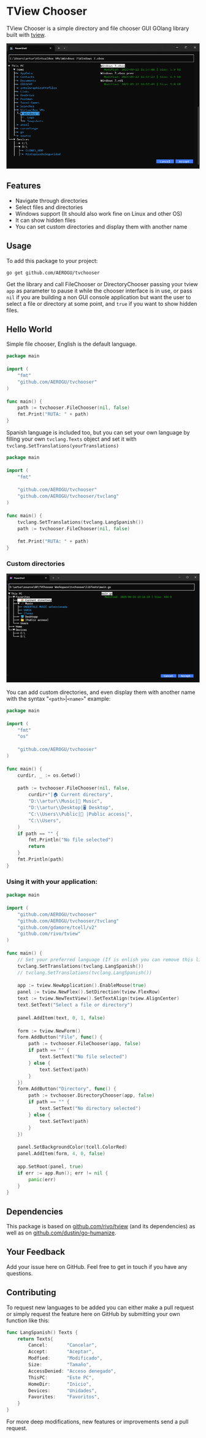 # TView Chooser

TView Chooser is a simple directory and file chooser GUI GOlang library built with [tview](https://github.com/rivo/tview).

![ScreenShot](https://raw.githubusercontent.com/AEROGU/tvchooser/main/ScreenShot.png)

## Features

- Navigate through directories
- Select files and directories
- Windows support (It should also work fine on Linux and other OS)
- It can show hidden files
- You can set custom directories and display them with another name

## Usage

To add this package to your project:

```
go get github.com/AEROGU/tvchooser
```

Get the library and call FileChooser or DirectoryChooser passing your tview `app` as parameter to pause it while the chooser interface is in use, or pass `nil` if you are building a non GUI console application but want the user to select a file or directory at some point, and `true` if you want to show hidden files.

## Hello World

Simple file chooser, English is the default language.

```go
package main

import (
	"fmt"
	"github.com/AEROGU/tvchooser"
)

func main() {
	path := tvchooser.FileChooser(nil, false)
	fmt.Print("RUTA: " + path)
}
```

Spanish language is included too, but you can set your own language by filling your own `tvclang.Texts` object and set it with `tvclang.SetTranslations(yourTranslations)`

```go
package main

import (
	"fmt"

	"github.com/AEROGU/tvchooser"
	"github.com/AEROGU/tvchooser/tvclang"
)

func main() {
	tvclang.SetTranslations(tvclang.LangSpanish())
	path := tvchooser.FileChooser(nil, false)

	fmt.Print("RUTA: " + path)
}
```

### Custom directories

![ScreenShot](https://raw.githubusercontent.com/AEROGU/tvchooser/main/ScreenShot-2.png)

You can add custom directories, and even display them with another name with the syntax "`<path>`|`<name>`" example:

```go
package main

import (
	"fmt"
	"os"

	"github.com/AEROGU/tvchooser"
)

func main() {
	curdir, _ := os.Getwd()

	path := tvchooser.FileChooser(nil, false,
		curdir+"|🏠 Current directory",
		"D:\\artur\\Music|🎵 Music",
		"D:\\artur\\Desktop|🖥️ Desktop",
		"C:\\Users\\Public|📁 |Public access|",
		"C:\\Users",
	)
	if path == "" {
		fmt.Println("No file selected")
		return
	}
	fmt.Println(path)
}
```




### Using it with your application:

```go
package main

import (
	"github.com/AEROGU/tvchooser"
	"github.com/AEROGU/tvchooser/tvclang"
	"github.com/gdamore/tcell/v2"
	"github.com/rivo/tview"
)

func main() {
	// Set your preferred language (If is enlish you can remove this line because it is the default)
	tvclang.SetTranslations(tvclang.LangSpanish())
	// tvclang.SetTranslations(tvclang.LangSpanish())

	app := tview.NewApplication().EnableMouse(true)
	panel := tview.NewFlex().SetDirection(tview.FlexRow)
	text := tview.NewTextView().SetTextAlign(tview.AlignCenter)
	text.SetText("Select a file or directory")

	panel.AddItem(text, 0, 1, false)

	form := tview.NewForm()
	form.AddButton("File", func() {
		path := tvchooser.FileChooser(app, false)
		if path == "" {
			text.SetText("No file selected")
		} else {
			text.SetText(path)
		}
	})
	form.AddButton("Directory", func() {
		path := tvchooser.DirectoryChooser(app, false)
		if path == "" {
			text.SetText("No directory selected")
		} else {
			text.SetText(path)
		}
	})

	panel.SetBackgroundColor(tcell.ColorRed)
	panel.AddItem(form, 4, 0, false)

	app.SetRoot(panel, true)
	if err := app.Run(); err != nil {
		panic(err)
	}
}
```

## Dependencies

This package is based on [github.com/rivo/tview](https://github.com/rivo/tview) (and its dependencies) as well as on [github.com/dustin/go-humanize](https://github.com/dustin/go-humanize).

## Your Feedback

Add your issue here on GitHub. Feel free to get in touch if you have any questions.

## Contributing

To request new languages to be added you can either make a pull request or simply request the feature here on GitHub by submitting your own function like this:

```go
func LangSpanish() Texts {
	return Texts{
		Cancel:       "Cancelar",
		Accept:       "Aceptar",
		Modfied:      "Modificado",
		Size:         "Tamaño",
		AccessDenied: "Acceso denegado",
		ThisPC:       "Este PC",
		HomeDir:      "Inicio",
		Devices:      "Unidades",
		Favorites:    "Favoritos",
	}
}
```

For more deep modifications, new features or improvements send a pull request.

